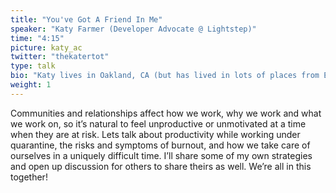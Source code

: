 ```yaml
---
title: "You've Got A Friend In Me"
speaker: "Katy Farmer (Developer Advocate @ Lightstep)"
time: "4:15"
picture: katy_ac
twitter: "thekatertot"
type: talk
bio: "Katy lives in Oakland, CA (but has lived in lots of places from East Coast to West Coast), and loves to experiment with technology. Over the years, she's been an editor, juice bar barista, IT technician, and farm hand, so she's learned to fail and try again in a lot of industries. Ask her about video game development, Russian Literature, Star Wars, or Dragon Age--she'll be your friend right away."
weight: 1
---
```


Communities and relationships affect how we work, why we work and what we work on, so it’s natural to feel unproductive or unmotivated at a time when they are at risk. Lets talk about productivity while working under quarantine, the risks and symptoms of burnout, and how we take care of ourselves in a uniquely difficult time. I’ll share some of my own strategies and open up discussion for others to share theirs as well. We’re all in this together!
